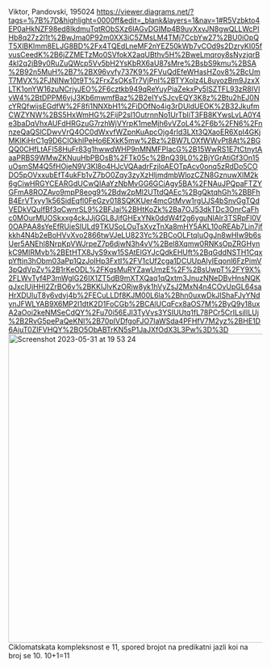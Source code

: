 Viktor, Pandovski, 195024
https://viewer.diagrams.net/?tags=%7B%7D&highlight=0000ff&edit=_blank&layers=1&nav=1#R5Vzbkto4EP0aHkNZF98ed8lkdmuTqtRObSXz6IAGvDGIMp4B9uvXxvJN8gwQLLWcPIHb8q27z2l1t%2BwJma0P92m0XX3iC5ZMsLM4TMj7CcbYw27%2BU0iOpQT5XlBKlmm8ELJG8BD%2Fx4TQEdLneMF2nYEZ50kWb7vCOd9s2DzryKI05fvusCeedK%2B6jZZMETzMo0SVfokX2aqUBthv5H%2BweLmqroy8sNyzjqrB4kl2q2jB9y0RuZuQWcp5Vv5bH2YsKbRX6aU87sMre%2BsbS9kmu%2BSA%2B92n5MuH%2B7%2BX96vvfy737K9%2FVuQdEfeWHasHZov8%2BcUmT7MVX%2FJNlNw10t9T%2FrxZsOKsTr7VjPnI%2BTYXolz4L8uyozBm9JzxXLTK1onYW16zuNCrjyJEO%2F6cztkb949qReYuyPiaZekxPy5lSZTFL93zR8IVlvW4%2BtDPPM6vjJ3Kb6mwmfBaz%2B2eIYvSJcvEQY3K8z%2Btu2hEJ0NcYRQfwijsEGdfW%2F8fi1NNXbH1%2FiDOfNo4ig3rDUldUEOK%2B32JkufmCWZYNW%2BS5HxWmHG%2FijP2sI1OutrnnNo1UrTbliT3FB8KYwsLvLA0Y4e3baDqVhxAUFdHRGzuG7rzhWjVYrpK1meMjh6vVZoL4%2F6b%2FN6%2FnnzeQaQSlCDwvVrQ4OC0dWxvfWZpnKuApcOjg4rId3LXt3QXaoER6XpI4GKjMKIKjHrC1g9D6ClOkhlPeHo6EXkK5mw%2Bz%2BW7LOXfWWvPt8At%2BGQQ0CHfLtAFI58HuFr83g1hwwdWHP9nMNMFPIacG%2B15WwRS1E7tCtnytAaaPRBS9WMwZKNuuHbPBOsB%2FTk05c%2BnQ39L0%2BjYGrAtiGf3On15uOsmSM4Q5fHOjeN9V3Kl8o4HJcVQAadrFzjloAEOTpAcv0onq5zRdDo5CODO5pOVxxubEfT4ukFb1vZ7bO0Zqy3zyXzHljmdmbWlozCZN8GznuwXlM2k6gCiwHRGYCEARGdUCwQIAaYzNbMvGG6GCiAgy5BA%2FNAuJPQpaFTZYGFmA8ROZAvo9mpP8eog9%2Bdw2pMl2UTtdQAEc%2BgQktqhGh%2BBFhB4ErVTxyy1k56SidEqfl0FeGzv018SQKKUer4mcGtMvw1rgUJS4bSnvGgTQdVEDkVQuIfBf3qCwnrSL9%2BFJai%2BHtKoZk%2Ba7OJ53dkTDc3OnrCaFhc0MOurMUOSkxxg4ckJJjGGL8JjfGHExYNk0ddW4f2g6yguNlAlr3TSRpFl0V0OAPAA8sYeEfRUieSIULd9TKUSoLOuTsXvzTnXa8mHY5AKL10oREAb7Lin7jfkkh4N4b2eBoHVvXvo2866twVJeLU823Yc%2BCoOLFtqIuOgJn8wHIw9b6sUer5ANEhl8NrpKpVWJrpeZ7p6djwN3h4vV%2Bel8Xqmw0RNKsOpZRGHynkC9MIRMvb%2BEtHTX8JyS9xw15SAtElGYJcQdkEHUft%2BqGddNSTH1CqxpYftjn3hObm03aPp1QzJoIHp3FxtI%2FV1cUf2cga1DCUUpAIyIEqonl6FzPimV3pQdVpZv%2B1rKeODL%2FKgsMuRYZawUmzE%2F%2BsUwpT%2FY9X%2FLWvTyf4P3mWgIG26IX1ZT5dB9mXTXQaq1qQxtm3JnuzNNeDBvHnsNQKqJxclUjHHI2ZrBO6v%2BKKIJlvKzORjw8yk1hVyZsJ2MxN4n4COvUpGL64saHrXDUluT8y6vdvj4b%2FECuLLDf8KJM00L6la%2Bhn0uxwDkJIShaFJyYNdynJFWLYAB9X6MP2l1dtK2D1FoCGb%2BCAlUCqFcx8aOS7M%2ByQ9y18uxA2aOoi2keNMSeCdQY%2Fu70i56EJI3TyVvs3YSIUUtq1fL78PCr5CrILsiIILUj%2B2RvG5pePaQeKNI%2B70pIVDfgoFJO7IaWSda4PFHfV7M2yz%2BHE1D6AjuT0ZIFVHQY%2BO5ObABTrKN5sP1JaJXfOdX3L3Pw%3D%3D
<img width="611" alt="Screenshot 2023-05-31 at 19 53 24" src="https://github.com/viktorkode/SI_2023_lab2_195024/assets/69812060/9c929e39-1224-4ef0-8a6f-c4ebe13e402f">
Ciklomatskata kompleksnost e 11, spored brojot na predikatni jazli koi na broj se 10. 10+1=11
